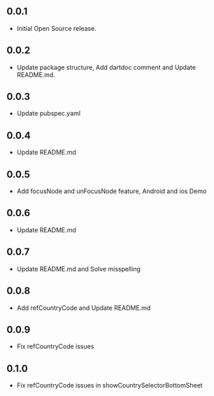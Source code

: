 ## 0.0.1

* Initial Open Source release.

## 0.0.2

* Update package structure, Add dartdoc comment and Update README.md.

## 0.0.3

* Update pubspec.yaml

## 0.0.4

* Update README.md

## 0.0.5

* Add focusNode and unFocusNode feature, Android and ios Demo

## 0.0.6

* Update README.md

## 0.0.7

* Update README.md and Solve misspelling

## 0.0.8

* Add refCountryCode and Update README.md

## 0.0.9

* Fix refCountryCode issues

## 0.1.0

* Fix refCountryCode issues in showCountrySelectorBottomSheet
